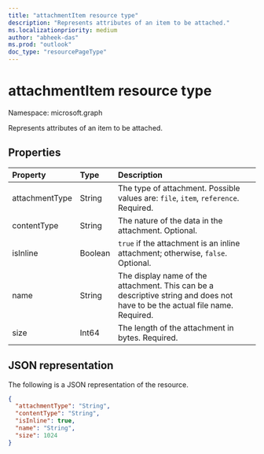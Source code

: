 ```yaml
---
title: "attachmentItem resource type"
description: "Represents attributes of an item to be attached."
ms.localizationpriority: medium
author: "abheek-das"
ms.prod: "outlook"
doc_type: "resourcePageType"
---
```


# attachmentItem resource type

Namespace: microsoft.graph

Represents attributes of an item to be attached.

## Properties

| Property     | Type        | Description |
|:-------------|:------------|:------------|
|attachmentType|String| The type of attachment. Possible values are: `file`, `item`, `reference`. Required.|
|contentType|String|The nature of the data in the attachment. Optional.|
|isInline|Boolean|`true` if the attachment is an inline attachment; otherwise, `false`. Optional.|
|name|String|The display name of the attachment. This can be a descriptive string and does not have to be the actual file name. Required.|
|size|Int64|The length of the attachment in bytes. Required.|

## JSON representation

The following is a JSON representation of the resource.

<!-- {
  "blockType": "resource",
  "optionalProperties": [
    "contentType",
    "isInline"
  ],
  "@odata.type": "microsoft.graph.attachmentItem",
  "baseType": null
}-->

```json
{
  "attachmentType": "String",
  "contentType": "String",
  "isInline": true,
  "name": "String",
  "size": 1024
}
```

<!-- uuid: 16cd6b66-4b1a-43a1-adaf-3a886856ed98
2019-02-04 14:57:30 UTC -->
<!-- {
  "type": "#page.annotation",
  "description": "attachmentItem resource",
  "keywords": "",
  "section": "documentation",
  "tocPath": ""
}-->
